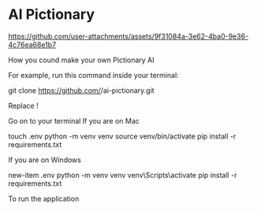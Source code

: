 # AI Pictionary

https://github.com/user-attachments/assets/9f31084a-3e62-4ba0-9e36-4c76ea68e1b7


How you cound make your own Pictionary AI

For example, run this command inside your terminal:

git clone https://github.com/<your-github-username>/ai-pictionary.git

Replace <your-github-username>!

Go on to your terminal 
If you are on Mac

touch .env
python -m venv venv 
source venv/bin/activate
pip install -r requirements.txt

If you are on Windows

new-item .env
python -m venv venv
venv\Scripts\activate
pip install -r requirements.txt

To run the application
